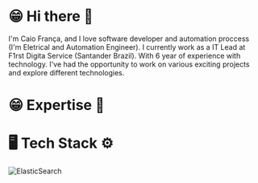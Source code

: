 # 😁 Hi there 👋

I'm Caio França, and I love software developer and automation proccess (I'm Eletrical and Automation Engineer). I currently work as a IT Lead at F1rst Digita Service (Santander Brazil).
With 6 year of experience with technology. I've had the opportunity to work on various exciting projects and explore different technologies.

# 😁 Expertise 👋

# 🖥 Tech Stack ⚙

![ElasticSearch](https://img.shields.io/badge/-ElasticSearch-005571?style=for-the-badge&logo=elasticsearch)
